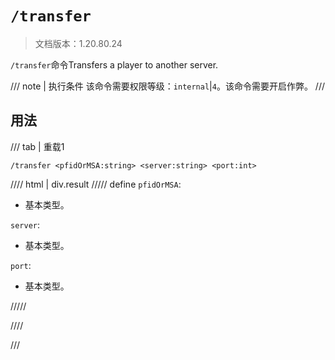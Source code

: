 # `/transfer`

> 文档版本：1.20.80.24

`/transfer`命令Transfers a player to another server.

/// note | 执行条件
该命令需要权限等级：`internal`|`4`。该命令需要开启作弊。
///

## 用法

/// tab | 重载1
```mcfunction
/transfer <pfidOrMSA:string> <server:string> <port:int>
```

//// html | div.result
///// define
`pfidOrMSA`: <!-- md:samp string -->

- 基本类型。

`server`: <!-- md:samp string -->

- 基本类型。

`port`: <!-- md:samp int -->

- 基本类型。


/////

////

///
